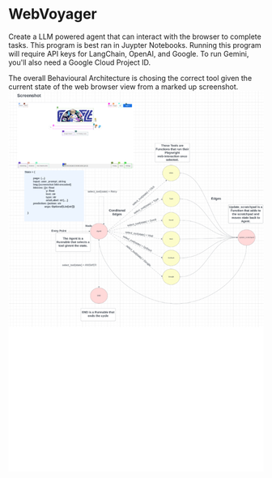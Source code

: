 # WebVoyager
Create a LLM powered agent that can interact with the browser to complete tasks.
This program is best ran in Juypter Notebooks. Running this program will require API keys for LangChain, OpenAI, and Google. To run Gemini, you'll also need a Google Cloud Project ID.

The overall Behavioural Architecture is chosing the correct tool given the current state of the web browser view from a marked up screenshot.
<img src="Agent Architecture.png">


